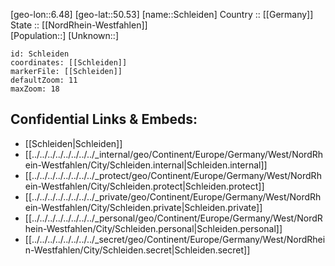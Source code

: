 ﻿---
location: [50.53,6.48] 
mapzoom: [7,12] 
mapmarker: city 
type: City
tags:
- geo/City


SpocWebEntityId: 34029
isDeleted: false
confidential: public

---
[geo-lon::6.48] 
[geo-lat::50.53] 
[name::Schleiden] 
Country :: [[Germany]]  
State :: [[NordRhein-Westfahlen]]  
[Population::] 
[Unknown::] 


```leaflet
id: Schleiden
coordinates: [[Schleiden]] 
markerFile: [[Schleiden]] 
defaultZoom: 11 
maxZoom: 18
```


## Confidential Links & Embeds: 
- [[Schleiden|Schleiden]]  
- [[../../../../../../../../_internal/geo/Continent/Europe/Germany/West/NordRhein-Westfahlen/City/Schleiden.internal|Schleiden.internal]] 
- [[../../../../../../../../_protect/geo/Continent/Europe/Germany/West/NordRhein-Westfahlen/City/Schleiden.protect|Schleiden.protect]] 
- [[../../../../../../../../_private/geo/Continent/Europe/Germany/West/NordRhein-Westfahlen/City/Schleiden.private|Schleiden.private]] 
- [[../../../../../../../../_personal/geo/Continent/Europe/Germany/West/NordRhein-Westfahlen/City/Schleiden.personal|Schleiden.personal]] 
- [[../../../../../../../../_secret/geo/Continent/Europe/Germany/West/NordRhein-Westfahlen/City/Schleiden.secret|Schleiden.secret]] 
